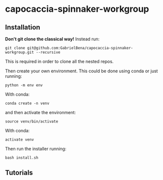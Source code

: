 # capocaccia-spinnaker-workgroup

## Installation
**Don't git clone the classical way!** Instead run:  
```
git clone git@github.com:GabrielBena/capocaccia-spinnaker-workgroup.git --recursive
```  
This is required in order to clone all the nested repos.

Then create your own environment. This could be done using conda or just running:    
```
python -m env env
```
With conda:
```
conda create -n venv
```

and then activate the environment:  
```
source venv/bin/activate
```
With conda:
```
activate venv
```

Then run the installer running:
```
bash install.sh
```

## Tutorials


